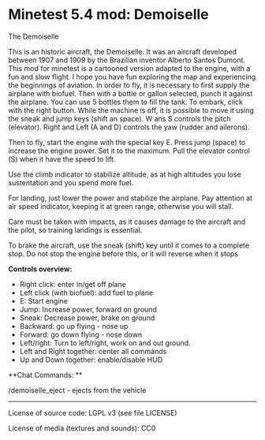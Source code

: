 Minetest 5.4 mod: Demoiselle
========================================

The Demoiselle

This is an historic aircraft, the Demoiselle. It was an aircraft developed between 1907 and 1909
by the Brazilian inventor Alberto Santos Dumont. This mod for minetest is a cartooned version
adapted to the engine, with a fun and slow flight. I hope you have fun exploring the map and
experiencing the beginnings of aviation. 
In order to fly, it is necessary to first supply the airplane with biofuel.
Then with a bottle or gallon selected, punch it against the airplane.
You can use 5 bottles them to fill the tank. To embark, click with the right button.
While the machine is off, it is possible to move it using the sneak and jump keys (shift an space).
W ans S controls the pitch (elevator).
Right and Left (A and D) controls the yaw (rudder and ailerons).

Then to fly, start the engine with the special key E. Press jump (space)
to increase the engine power. Set it to the maximum. Pull the elevator control (S)
when it have the speed to lift.

Use the climb indicator to stabilize altitude,
as at high altitudes you lose sustentation and you spend more fuel. 

For landing, just lower the power and stabilize the airplane. Pay attention at air speed
indicator, keeping it at green range, otherwise you will stall.

Care must be taken with impacts, as it causes damage to the aircraft and the pilot, 
so training landings is essential. 

To brake the aircraft, use the sneak (shift) key until it comes to a complete stop.
Do not stop the engine before this, or it will reverse when it stops 

**Controls overview:**
* Right click: enter in/get off plane
* Left click (with biofuel): add fuel to plane
* E: Start engine
* Jump: Increase power, forward on ground
* Sneak: Decrease power, brake on ground
* Backward: go up flying - nose up
* Forward: go down flying - nose down
* Left/right: Turn to left/right, work on and out ground.
* Left and Right together: center all commands
* Up and Down together: enable/disable HUD

**Chat Commands: **

/demoiselle_eject - ejects from the vehicle

-----------------------
License of source code:
LGPL v3 (see file LICENSE) 

License of media (textures and sounds):
CC0


